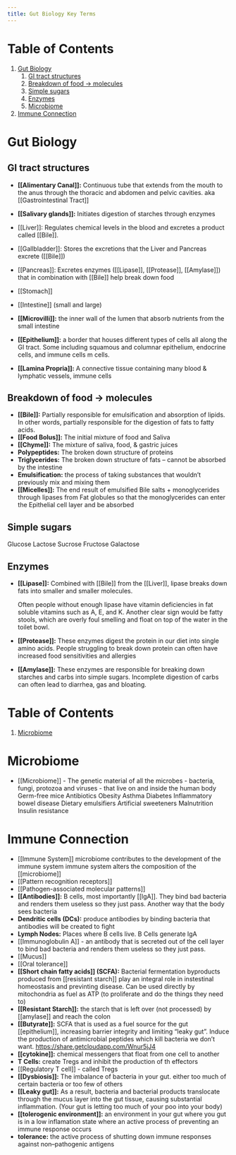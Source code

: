 ```yaml
---
title: Gut Biology Key Terms
---
```



# Table of Contents

1.  [Gut Biology](#org15018aa)
    1.  [GI tract structures](#org9c117b1)
    2.  [Breakdown of food -> molecules](#orge4c3555)
    3.  [Simple sugars](#org4894835)
    4.  [Enzymes](#org1e7250c)
    5.  [Microbiome](#orgd9c7a76)
1.  [Immune Connection](#org4648f47)



<a id="org15018aa"></a>

# Gut Biology


<a id="org9c117b1"></a>

## GI tract structures

-   **[[Alimentary Canal]]:** Continuous tube that extends from the mouth to the anus through the thoracic and abdomen and pelvic cavities. aka [[Gastrointestinal Tract]]
-   **[[Salivary glands]]:** Initiates digestion of starches through enzymes

- [[Liver]]: Regulates chemical levels in the blood and excretes a product called [[Bile]].
- [[Gallbladder]]: Stores the excretions that the Liver and Pancreas excrete ([[Bile]])
- [[Pancreas]]: Excretes enzymes ([[Lipase]], [[Protease]], [[Amylase]]) that in combination with [[Bile]] help break down food
- [[Stomach]]
- [[Intestine]] (small and large)

-   **[[Microvilli]]:** the inner wall of the lumen that absorb nutrients from the small intestine
-   **[[Epithelium]]:** a border that houses different types of cells all along the GI tract. Some including squamous and columnar epithelium, endocrine cells, and immune cells
    m cells.
-   **[[Lamina Propria]]:** A connective tissue containing many blood & lymphatic vessels, immune cells


<a id="orge4c3555"></a>

## Breakdown of food -> molecules

-   **[[Bile]]:** Partially responsible for emulsification and absorption of lipids. In other words, partially responsible for the digestion of fats to fatty acids.
-   **[[Food Bolus]]:** The initial mixture of food and Saliva
-   **[[Chyme]]:** The mixture of saliva, food, & gastric juices
-   **Polypeptides:** The broken down structure of proteins
-   **Triglycerides:** The broken down structure of fats &#x2013; cannot be absorbed by the intestine
-   **Emulsification:** the process of taking substances that wouldn&rsquo;t previously mix and mixing them
-   **[[Micelles]]:** The end result of emulsified Bile salts + monoglycerides through lipases from Fat globules so that the monoglycerides can enter the Epithelial cell layer and be absorbed


<a id="org4894835"></a>

## Simple sugars

Glucose
Lactose
Sucrose
Fructose
Galactose


<a id="org1e7250c"></a>

## Enzymes

-   **[[Lipase]]:** Combined with [[Bile]] from the [[Liver]], lipase breaks down fats into smaller and smaller molecules.
    
    Often people without enough lipase have vitamin deficiencies in fat soluble vitamins such as A, E, and K. Another clear sign would be fatty stools, which are overly foul smelling and float on top of the water in the toilet bowl.
-   **[[Protease]]:** These enzymes digest the protein in our diet into single amino acids. People struggling to break down protein can often have increased food sensitivities and allergies
-   **[[Amylase]]:** These enzymes are responsible for breaking down starches and carbs into simple sugars. Incomplete digestion of carbs can often lead to diarrhea, gas and bloating.



# Table of Contents

1.  [Microbiome](#orgd9c7a76)


<a id="orgd9c7a76"></a>

# Microbiome

- [[Microbiome]] - The genetic material of all the microbes - bacteria, fungi, protozoa and viruses - that live on and inside the human body
Germ-free mice
Antibiotics
Obesity
Asthma
Diabetes
Inflammatory bowel disease
Dietary emulsifiers
Artificial sweeteners
Malnutrition
Insulin resistance

<a id="org4648f47"></a>

# Immune Connection

-   [[Immune System]]
    microbiome contributes to the development of the immune system
    immune system alters the composition of the [[microbiome]]
-   [[Pattern recognition receptors]]
-   [[Pathogen-associated molecular patterns]]
-   **[[Antibodies]]:** B cells, most importantly [[lgA]]. They bind bad bacteria and renders them useless so they just pass. Another way that the body sees bacteria
-   **Dendritic cells (DCs):** produce antibodies by binding bacteria that antibodies will be created to fight
-   **Lymph Nodes:** Places where B cells live. B Cells generate lgA
-   [[Immunoglobulin A]] - an antibody that is secreted out of the cell layer to bind bad bacteria and renders them useless so they just pass.
-   [[Mucus]]
-   [[Oral tolerance]]
-   **[[Short chain fatty acids]] (SCFA):** Bacterial fermentation byproducts produced from [[resistant starch]] play an integral role in instestinal homeostasis and previnting disease. Can be used directly by mitochondria as fuel as ATP (to proliferate and do the things they need to)
-   **[[Resistant Starch]]:** the starch that is left over (not processed) by [[amylase]] and reach the colon
-   **[[Butyrate]]:** SCFA that is used as a fuel source for the gut [[epithelium]], increasing barrier integrity and limiting “leaky gut”. Induce the production of antimicrobial peptides which kill bacteria we don&rsquo;t want.
    <https://share.getcloudapp.com/Wnur5jJ4>
-   **[[cytokine]]:** chemical messengers that float from one cell to another
-   **T Cells:** create Tregs and inhibit the production of th effectors
-   [[Regulatory T cell]] - called Tregs
-   **[[Dysbiosis]]:** The imbalance of bacteria in your gut. either too much of certain bacteria or too few of others
-   **[[Leaky gut]]:** As a result, bacteria and bacterial products translocate through the mucus layer into the gut tissue, causing substantial inflammation. (Your gut is letting too much of your poo into your body)
-   **[[tolerogenic environment]]:** an environment in your gut where you gut is in a low inflamation state where an active process of preventing an immune response occurs
-   **tolerance:** the active process of shutting down immune responses against non–pathogenic antigens

